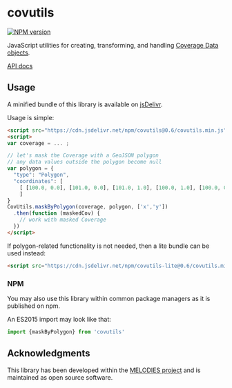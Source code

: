 # covutils

[![NPM version](http://img.shields.io/npm/v/covutils.svg)](https://npmjs.org/package/covutils) 

JavaScript utilities for creating, transforming, and handling [Coverage Data objects](https://github.com/Reading-eScience-Centre/coverage-jsapi).

[API docs](https://doc.esdoc.org/github.com/Reading-eScience-Centre/covutils/)

## Usage

A minified bundle of this library is available on [jsDelivr](https://www.jsdelivr.com/package/npm/covutils).

Usage is simple:
```html
<script src="https://cdn.jsdelivr.net/npm/covutils@0.6/covutils.min.js"></script>
<script>
var coverage = ... ;

// let's mask the Coverage with a GeoJSON polygon
// any data values outside the polygon become null
var polygon = {
  "type": "Polygon",
  "coordinates": [
    [ [100.0, 0.0], [101.0, 0.0], [101.0, 1.0], [100.0, 1.0], [100.0, 0.0] ]
    ]
}
CovUtils.maskByPolygon(coverage, polygon, ['x','y'])
  .then(function (maskedCov) {
    // work with masked Coverage
  })
</script>
```

If polygon-related functionality is not needed, then a lite bundle can be used instead:
```html
<script src="https://cdn.jsdelivr.net/npm/covutils-lite@0.6/covutils.min.js"></script>
```

### NPM

You may also use this library within common package managers as it is published on npm.

An ES2015 import may look like that:

```js
import {maskByPolygon} from 'covutils'
```

## Acknowledgments

This library has been developed within the [MELODIES project](http://www.melodiesproject.eu) and is maintained as open source software.
